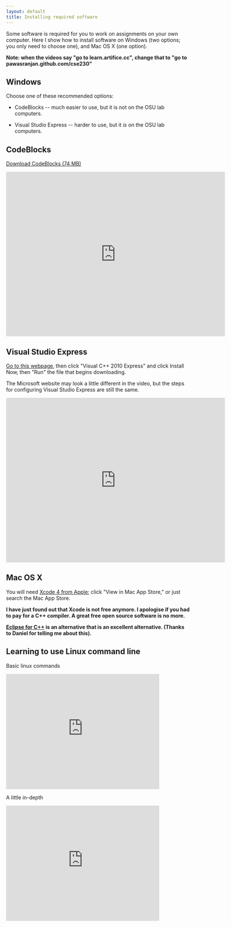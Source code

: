 ```yaml
---
layout: default
title: Installing required software
---
```


Some software is required for you to work on assignments on your own
computer. Here I show how to install software on Windows (two options;
you only need to choose one), and Mac OS X (one option).

**Note: when the videos say "go to learn.artifice.cc", change that to "go to
pawasranjan.github.com/cse230"**

## Windows

Choose one of these recommended options:

  - CodeBlocks -- much easier to use, but it is not on the OSU lab
    computers.

  - Visual Studio Express -- harder to use, but it *is* on the OSU lab
    computers.

## CodeBlocks

[Download CodeBlocks (74 MB)](http://sourceforge.net/projects/codeblocks/files/Binaries/10.05/Windows/codeblocks-10.05mingw-setup.exe)

<iframe src="http://player.vimeo.com/video/21522534?title=0&byline=0&portrait=0" width="600" height="450" frameborder="0"></iframe>

## Visual Studio Express

[Go to this webpage](http://www.microsoft.com/express/Downloads/#2010-Visual-CPP),
then click "Visual C++ 2010 Express" and click Install Now,
then "Run" the file that begins downloading.

The Microsoft website may look a little different in the video, but the steps for configuring Visual Studio Express 
are still the same.

<iframe src="http://player.vimeo.com/video/21524538?title=0&byline=0&portrait=0" width="600" height="450" frameborder="0"></iframe>

## Mac OS X

You will need [Xcode 4 from Apple](http://developer.apple.com/xcode/);
click "View in Mac App Store," or just search the Mac App Store.

**I have just found out that Xcode is not free anymore. I apologise if you had to pay for a C++ compiler.
A great free open source software is no more.**

**[Eclipse for C++](http://www.eclipse.org/downloads/packages/eclipse-ide-cc-developers/heliossr1) is 
an alternative that is an excellent alternative. (Thanks to Daniel for telling me about this).**

## Learning to use Linux command line

Basic linux commands

<iframe width="420" height="315" src="http://www.youtube.com/embed/UhS2f_NqxkY" frameborder="0" allowfullscreen></iframe>

A little in-depth

<iframe width="420" height="315" src="http://www.youtube.com/embed/Nx4v4XziEHw" frameborder="0" allowfullscreen></iframe>
